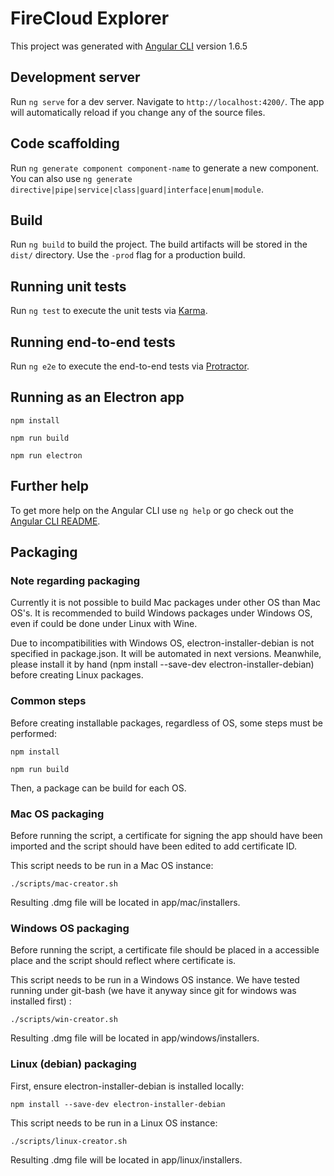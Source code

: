 # FireCloud Explorer

This project was generated with [Angular CLI](https://github.com/angular/angular-cli) version 1.6.5

## Development server

Run `ng serve` for a dev server. Navigate to `http://localhost:4200/`. The app will automatically reload if you change any of the source files.

## Code scaffolding

Run `ng generate component component-name` to generate a new component. You can also use `ng generate directive|pipe|service|class|guard|interface|enum|module`.

## Build

Run `ng build` to build the project. The build artifacts will be stored in the `dist/` directory. Use the `-prod` flag for a production build.

## Running unit tests

Run `ng test` to execute the unit tests via [Karma](https://karma-runner.github.io).

## Running end-to-end tests

Run `ng e2e` to execute the end-to-end tests via [Protractor](http://www.protractortest.org/).

## Running as an Electron app

`npm install`

`npm run build`

`npm run electron`

## Further help

To get more help on the Angular CLI use `ng help` or go check out the [Angular CLI README](https://github.com/angular/angular-cli/blob/master/README.md).

## Packaging 

### Note regarding packaging
Currently it is not possible to build Mac packages under other OS than Mac OS's. 
It is recommended to build Windows packages under Windows OS, even if could be done
under Linux with Wine. 

Due to incompatibilities with Windows OS, electron-installer-debian is not specified in package.json. It will be automated in next versions. Meanwhile, please install it by 
hand (npm install --save-dev electron-installer-debian) before creating Linux packages.

### Common steps
Before creating installable packages, regardless of OS, some steps must be performed:

`npm install` 

`npm run build`

Then, a package can be build for each OS.

### Mac OS packaging
Before running the script, a certificate for signing the app should have been imported and the script should have been edited to add certificate ID. 

This script needs to be run in a Mac OS instance:

`./scripts/mac-creator.sh `

Resulting .dmg file will be located in app/mac/installers.

### Windows OS packaging
Before running the script, a certificate file should be placed in a accessible place and the script should reflect where certificate is. 

This script needs to be run in a Windows OS instance. We have tested running under git-bash (we have it anyway since git for windows was installed first) :

`./scripts/win-creator.sh `

Resulting .dmg file will be located in app/windows/installers.

### Linux (debian) packaging
First, ensure electron-installer-debian is installed locally:

`npm install --save-dev electron-installer-debian`

This script needs to be run in a Linux OS instance:

`./scripts/linux-creator.sh `

Resulting .dmg file will be located in app/linux/installers.
